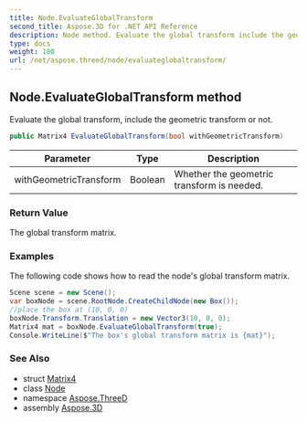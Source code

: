 ```yaml
---
title: Node.EvaluateGlobalTransform
second_title: Aspose.3D for .NET API Reference
description: Node method. Evaluate the global transform include the geometric transform or not
type: docs
weight: 180
url: /net/aspose.threed/node/evaluateglobaltransform/
---
```

## Node.EvaluateGlobalTransform method

Evaluate the global transform, include the geometric transform or not.

```csharp
public Matrix4 EvaluateGlobalTransform(bool withGeometricTransform)
```

| Parameter | Type | Description |
| --- | --- | --- |
| withGeometricTransform | Boolean | Whether the geometric transform is needed. |

### Return Value

The global transform matrix.

### Examples

The following code shows how to read the node's global transform matrix.

```csharp
Scene scene = new Scene();
var boxNode = scene.RootNode.CreateChildNode(new Box());
//place the box at (10, 0, 0)
boxNode.Transform.Translation = new Vector3(10, 0, 0);
Matrix4 mat = boxNode.EvaluateGlobalTransform(true);
Console.WriteLine($"The box's global transform matrix is {mat}");
```

### See Also

* struct [Matrix4](../../../aspose.threed.utilities/matrix4/)
* class [Node](../)
* namespace [Aspose.ThreeD](../../../aspose.threed/)
* assembly [Aspose.3D](../../../)


